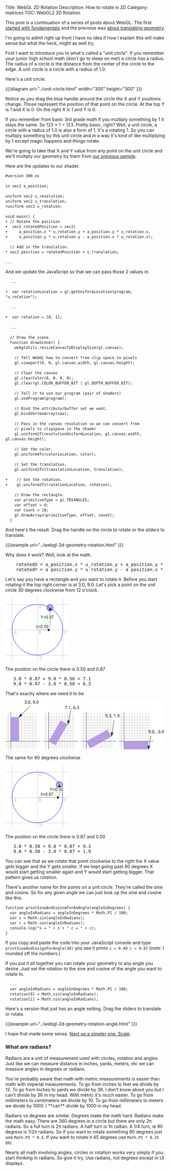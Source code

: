 Title: WebGL 2D Rotation
Description: How to rotate in 2D
Category: matrices
TOC: WebGL2 2D Rotation


This post is a continuation of a series of posts about WebGL. The first
[started with fundamentals](webgl-fundamentals.html) and the previous was
[about translating geometry](webgl-2d-translation.html).

I'm going to admit right up front I have no idea if how I explain this
 will make sense but what the heck, might as well try.

First I want to introduce you to what's called a "unit circle". If you
remember your junior high school math (don't go to sleep on me!) a
circle has a radius. The radius of a circle is the distance from the center
of the circle to the edge. A unit circle is a circle with a radius of 1.0.

Here's a unit circle.

{{{diagram url="../unit-circle.html" width="300" height="300" }}}

Notice as you drag the blue handle around the circle the X and Y positions
change. Those represent the position of that point on the circle. At the
top Y is 1 and X is 0. On the right X is 1 and Y is 0.

If you remember from basic 3rd grade math if you multiply something by 1
it stays the same. So 123 * 1 = 123. Pretty basic, right? Well, a unit circle,
a circle with a radius of 1.0 is also a form of 1. It's a rotating 1.
So you can multiply something by this unit circle and in a way it's kind
of like multiplying by 1 except magic happens and things rotate.

We're going to take that X and Y value from any point on the unit circle
and we'll multiply our geometry by them from [our previous sample](webgl-2d-translation.html).

Here are the updates to our shader.

    #version 300 es

    in vec2 a_position;

    uniform vec2 u_resolution;
    uniform vec2 u_translation;
    +uniform vec2 u_rotation;

    void main() {
    + // Rotate the position
    +  vec2 rotatedPosition = vec2(
    +     a_position.x * u_rotation.y + a_position.y * u_rotation.x,
    +     a_position.y * u_rotation.y - a_position.x * u_rotation.x);

      // Add in the translation.
    * vec2 position = rotatedPosition + u_translation;

    ...

And we update the JavaScript so that we can pass those 2 values in.

```
  ...

+  var rotationLocation = gl.getUniformLocation(program, "u_rotation");

  ...

+  var rotation = [0, 1];

  ...

  // Draw the scene.
  function drawScene() {
    webglUtils.resizeCanvasToDisplaySize(gl.canvas);

    // Tell WebGL how to convert from clip space to pixels
    gl.viewport(0, 0, gl.canvas.width, gl.canvas.height);

    // Clear the canvas
    gl.clearColor(0, 0, 0, 0);
    gl.clear(gl.COLOR_BUFFER_BIT | gl.DEPTH_BUFFER_BIT);

    // Tell it to use our program (pair of shaders)
    gl.useProgram(program);

    // Bind the attribute/buffer set we want.
    gl.bindVertexArray(vao);

    // Pass in the canvas resolution so we can convert from
    // pixels to clipspace in the shader
    gl.uniform2f(resolutionUniformLocation, gl.canvas.width, gl.canvas.height);

    // Set the color.
    gl.uniform4fv(colorLocation, color);

    // Set the translation.
    gl.uniform2fv(translationLocation, translation);

+    // Set the rotation.
+    gl.uniform2fv(rotationLocation, rotation);

    // Draw the rectangle.
    var primitiveType = gl.TRIANGLES;
    var offset = 0;
    var count = 18;
    gl.drawArrays(primitiveType, offset, count);
  }
```

And here's the result. Drag the handle on the circle to rotate
or the sliders to translate.

{{{example url="../webgl-2d-geometry-rotation.html" }}}

Why does it work? Well, look at the math.

<pre class="webgl_center">
    rotatedX = a_position.x * u_rotation.y + a_position.y * u_rotation.x;
    rotatedY = a_position.y * u_rotation.y - a_position.x * u_rotation.x;
</pre>

Let's say you have a rectangle and you want to rotate it.
Before you start rotating it the top right corner is at 3.0, 9.0.
Let's pick a point on the unit circle 30 degrees clockwise from 12 o'clock.

<img src="../resources/rotate-30.png" class="webgl_center" />

The position on the circle there is 0.50 and 0.87

<pre class="webgl_center">
   3.0 * 0.87 + 9.0 * 0.50 = 7.1
   9.0 * 0.87 - 3.0 * 0.50 = 6.3
</pre>

That's exactly where we need it to be

<img src="../resources/rotation-drawing.svg" width="500" class="webgl_center"/>

The same for 60 degrees clockwise

<img src="../resources/rotate-60.png" class="webgl_center" />

The position on the circle there is 0.87 and 0.50

<pre class="webgl_center">
   3.0 * 0.50 + 9.0 * 0.87 = 9.3
   9.0 * 0.50 - 3.0 * 0.87 = 1.9
</pre>

You can see that as we rotate that point clockwise to the right the X
value gets bigger and the Y gets smaller. If we kept going past 90 degrees
X would start getting smaller again and Y would start getting bigger.
That pattern gives us rotation.

There's another name for the points on a unit circle. They're called
the sine and cosine. So for any given angle we can just look up the
sine and cosine like this.

    function printSineAndCosineForAnAngle(angleInDegrees) {
      var angleInRadians = angleInDegrees * Math.PI / 180;
      var s = Math.sin(angleInRadians);
      var c = Math.cos(angleInRadians);
      console.log("s = " + s + " c = " + c);
    }

If you copy and paste the code into your JavaScript console and
type `printSineAndCosignForAngle(30)` you see it prints
`s = 0.49 c = 0.87` (note: I rounded off the numbers.)

If you put it all together you can rotate your geometry to any angle
you desire. Just set the rotation to the sine and cosine of the angle
you want to rotate to.

      ...
      var angleInRadians = angleInDegrees * Math.PI / 180;
      rotation[0] = Math.sin(angleInRadians);
      rotation[1] = Math.cos(angleInRadians);

Here's a version that just has an angle setting. Drag the sliders
to translate or rotate.

{{{example url="../webgl-2d-geometry-rotation-angle.html" }}}

I hope that made some sense. [Next up a simpler one. Scale](webgl-2d-scale.html).

<div class="webgl_bottombar"><h3>What are radians?</h3>
<p>
Radians are a unit of measurement used with circles, rotation and angles.
Just like we can measure distance in inches, yards, meters, etc we can
measure angles in degrees or radians.
</p>
<p>
You're probably aware that math with metric measurements is easier than
math with imperial measurements. To go from inches to feet we divide by 12.
To go from inches to yards we divide by 36. I don't know about you but I
can't divide by 36 in my head. With metric it's much easier. To go from
millimeters to centimeters we divide by 10. To go from millimeters to meters
we divide by 1000. I **can** divide by 1000 in my head.
</p>
<p>
Radians vs degrees are similar. Degrees make the math hard. Radians make
the math easy. There are 360 degrees in a circle but there are only 2π radians.
So a full turn is 2π radians. A half turn is 1π radian. A 1/4 turn, ie 90 degress
is 1/2π radians. So if you want to rotate something 90 degrees just use
<code>Math.PI * 0.5</code>. If you want to rotate it 45 degrees use
<code>Math.PI * 0.25</code> etc.
</p>
<p>
Nearly all math involving angles, circles or rotation works very simply
if you start thinking in radians. So give it try. Use radians, not degrees
except in UI displays.
</p>
</div>


